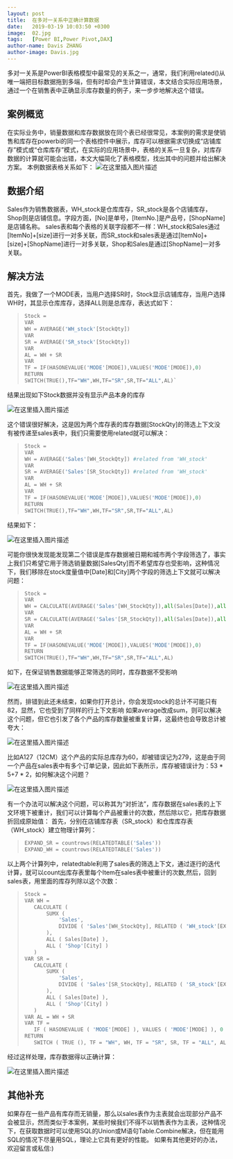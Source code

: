 ```yaml
---
layout: post
title:  在多对一关系中正确计算数据
date:   2019-03-19 10:03:50 +0300
image:  02.jpg
tags:   [Power BI,Power Pivot,DAX]
author-name: Davis ZHANG
author-image: Davis.jpg
---
```



多对一关系是PowerBI表格模型中最常见的关系之一，通常，我们利用related()从唯一端把目标数据拖到多端，但有时却会产生计算错误，本文结合实际应用场景，通过一个在销售表中正确显示库存数量的例子，来一步步地解决这个错误。

## 案例概览
在实际业务中，销量数据和库存数据放在同个表已经很常见，本案例的需求是使销售和库存在powerbi的同一个表格控件中展示，库存可以根据需求切换成“店铺库存”模式或“仓库库存”模式，在实际的应用场景中，表格的关系一旦复杂，对库存数据的计算就可能会出错，本文大幅简化了表格模型，找出其中的问题并给出解决方案。
本例数据表格关系如下：
![在这里插入图片描述](https://img-blog.csdnimg.cn/20191208144725995.png?x-oss-process=image/watermark,type_ZmFuZ3poZW5naGVpdGk,shadow_10,text_d3d3LmQtYmkudGVjaA==,size_16,color_FFFFFF,t_70)


## 数据介绍  
Sales作为销售数据表，WH_stock是仓库库存，SR_stock是各个店铺库存，Shop则是店铺信息。字段方面，[No]是单号，[ItemNo.]是产品号，[ShopName]是店铺名称。
sales表和每个表格的关联字段都不一样：WH_stock和Sales通过[ItemNo]+[size]进行一对多关联，而SR_stock和sales表是通过[ItemNo]+[size]+[ShopName]进行一对多关联，Shop和Sales是通过[ShopName]一对多关联。

## 解决方法
首先，我做了一个MODE表，当用户选择SR时，Stock显示店铺库存，当用户选择WH时，其显示仓库库存，选择ALL则是总库存，表达式如下：

>```Python
>Stock = 
>VAR
>WH = AVERAGE('WH_stock'[StockQty])
>VAR
>SR = AVERAGE('SR_stock'[StockQty])
>VAR
>AL = WH + SR
>VAR
>TF = IF(HASONEVALUE('MODE'[MODE]),VALUES('MODE'[MODE]),0)
>RETURN
>SWITCH(TRUE(),TF="WH",WH,TF="SR",SR,TF="ALL",AL)`
>```

结果出现如下Stock数据并没有显示产品本身的库存

![在这里插入图片描述](https://img-blog.csdnimg.cn/20191127154042533.png?x-oss-process=image/watermark,type_ZmFuZ3poZW5naGVpdGk,shadow_10,text_d3d3LmQtYmkudGVjaA==,size_16,color_FFFFFF,t_70)

这个错误很好解决，这是因为两个库存表的库存数据[StockQty]的筛选上下文没有被传递至sales表中，我们只需要使用related就可以解决：

>```Python
>Stock = 
>VAR
>WH = AVERAGE('Sales'[WH_StockQty]) #related from 'WH_stock'  
>VAR
>SR = AVERAGE('Sales'[SR_StockQty]) #related from 'WH_stock'  
>VAR
>AL = WH + SR
>VAR
>TF = IF(HASONEVALUE('MODE'[MODE]),VALUES('MODE'[MODE]),0)
>RETURN
>SWITCH(TRUE(),TF="WH",WH,TF="SR",SR,TF="ALL",AL)
>```

结果如下：  

![在这里插入图片描述](https://img-blog.csdnimg.cn/20191127154217347.png?x-oss-process=image/watermark,type_ZmFuZ3poZW5naGVpdGk,shadow_10,text_d3d3LmQtYmkudGVjaA==,size_16,color_FFFFFF,t_70)

可能你很快发现能发现第二个错误是库存数据被日期和城市两个字段筛选了，事实上我们只希望它用于筛选销量数据[SalesQty]而不希望库存也受影响，这种情况下，我们移除在stock度量值中[Date]和[City]两个字段的筛选上下文就可以解决问题：

>```Python
>Stock = 
>VAR
>WH = CALCULATE(AVERAGE('Sales'[WH_StockQty]),all(Sales[Date]),all(Shop[City]))
>VAR
>SR = CALCULATE(AVERAGE('Sales'[SR_StockQty]),all(Sales[Date]),all(Shop[City]))
>VAR
>AL = WH + SR
>VAR
>TF = IF(HASONEVALUE('MODE'[MODE]),VALUES('MODE'[MODE]),0)
>RETURN
>SWITCH(TRUE(),TF="WH",WH,TF="SR",SR,TF="ALL",AL)
>```

如下，在保证销售数据能够正常筛选的同时，库存数据不受影响

![在这里插入图片描述](https://img-blog.csdnimg.cn/20191127154953452.png?x-oss-process=image/watermark,type_ZmFuZ3poZW5naGVpdGk,shadow_10,text_d3d3LmQtYmkudGVjaA==,size_16,color_FFFFFF,t_70)

然而，排错到此还未结束，如果你打开总计，你会发现stock的总计不可能只有82，显然，它也受到了同样的行上下文影响
如果average改成sum，则可以解决这个问题，但它也引发了各个产品的库存数量被重复计算，这最终也会导致总计被夸大：

![在这里插入图片描述](https://img-blog.csdnimg.cn/20191127155124933.png?x-oss-process=image/watermark,type_ZmFuZ3poZW5naGVpdGk,shadow_10,text_d3d3LmQtYmkudGVjaA==,size_16,color_FFFFFF,t_70)

比如A127（12CM）这个产品的实际总库存为60，却被错误记为279，这是由于同一个产品在sales表中有多个订单记录，因此如下表所示，库存被错误计为：53 * 5+7 * 2，如何解决这个问题？

![在这里插入图片描述](https://img-blog.csdnimg.cn/20190319131224944.png)

有一个办法可以解决这个问题，可以称其为“对折法”，库存数据在sales表的上下文环境下被重计，我们可以计算每个产品被重计的次数，然后除以它，把库存数据折回成原始值：
首先，分别在店铺库存表（SR_stock）和仓库库存表（WH_stock）建立物理计算列：

>```Python
>EXPAND_SR = countrows(RELATEDTABLE('Sales'))
>EXPAND_WH = countrows(RELATEDTABLE('Sales'))
>```

以上两个计算列中，relatedtable利用了sales表的筛选上下文，通过逐行的迭代计算，就可以count出库存表里每个Item在sales表中被重计的次数,然后，回到sales表，用里面的库存列除以这个次数：

>```Python
>Stock =
>VAR WH =
>    CALCULATE (
>        SUMX (
>            'Sales',
>            DIVIDE ( 'Sales'[WH_StockQty], RELATED ( 'WH_stock'[EXPAND_WH] ) )
>        ),
>        ALL ( Sales[Date] ),
>        ALL ( 'Shop'[City] )
>    )
>VAR SR =
>    CALCULATE (
>        SUMX (
>            'Sales',
>            DIVIDE ( 'Sales'[SR_StockQty], RELATED ( 'SR_stock'[EXPAND_SR] ) )
>        ),
>        ALL ( Sales[Date] ),
>        ALL ( 'Shop'[City] )
>    )
>VAR AL = WH + SR
>VAR TF =
>    IF ( HASONEVALUE ( 'MODE'[MODE] ), VALUES ( 'MODE'[MODE] ), 0 )
>RETURN
>    SWITCH ( TRUE (), TF = "WH", WH, TF = "SR", SR, TF = "ALL", AL )
>```

经过这样处理，库存数据得以正确计算：

![在这里插入图片描述](https://img-blog.csdnimg.cn/20191127161720200.png?x-oss-process=image/watermark,type_ZmFuZ3poZW5naGVpdGk,shadow_10,text_d3d3LmQtYmkudGVjaA==,size_16,color_FFFFFF,t_70)

## 其他补充
如果存在一些产品有库存而无销量，那么以sales表作为主表就会出现部分产品不会被显示，然而类似于本案例，某些时候我们不得不以销售表作为主表，这种情况下，在获取数据时可以使用SQL的Union或M语句Table.Combine解决，但在能用SQL的情况下尽量用SQL，理论上它具有更好的性能。
如果有其他更好的办法，欢迎留言或私信:)







